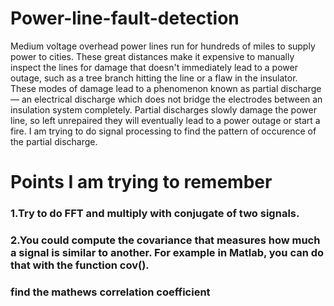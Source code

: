 # Power-line-fault-detection
Medium voltage overhead power lines run for hundreds of miles to supply power to cities. These great distances make it expensive to manually inspect the lines for damage that doesn't immediately lead to a power outage, such as a tree branch hitting the line or a flaw in the insulator. These modes of damage lead to a phenomenon known as partial discharge — an electrical discharge which does not bridge the electrodes between an insulation system completely. Partial discharges slowly damage the power line, so left unrepaired they will eventually lead to a power outage or start a fire.
I am trying to do signal processing to find the pattern of occurence of the partial discharge.
<html>
  <h1> Points I am trying to remember</h1>
  <body>
    <h3>1.Try to do FFT and multiply with conjugate of two signals.</h3>
    <h3>2.You could compute the covariance that measures how much a signal is similar to another. For example in Matlab, you can do that with the function cov().</h3>
    <h3>
      find the mathews correlation coefficient</h3>
    
    
